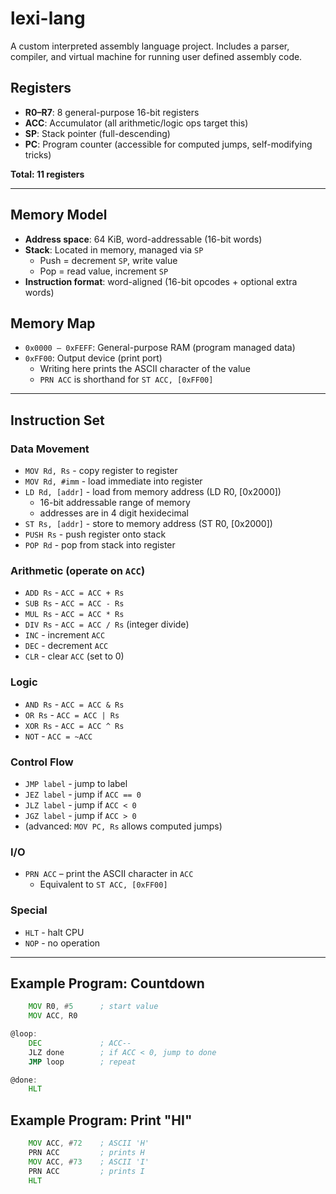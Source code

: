 # lexi-lang
A custom interpreted assembly language project. Includes a parser, compiler, and virtual machine for running user defined assembly code.

## Registers
- **R0–R7**: 8 general-purpose 16-bit registers  
- **ACC**: Accumulator (all arithmetic/logic ops target this)  
- **SP**: Stack pointer (full-descending)  
- **PC**: Program counter (accessible for computed jumps, self-modifying tricks)  

**Total: 11 registers**

---

## Memory Model
- **Address space**: 64 KiB, word-addressable (16-bit words)  
- **Stack**: Located in memory, managed via `SP`  
    - Push = decrement `SP`, write value  
    - Pop = read value, increment `SP`  
- **Instruction format**: word-aligned (16-bit opcodes + optional extra words)  

## Memory Map
- `0x0000 – 0xFEFF`: General-purpose RAM (program managed data)
- `0xFF00`: Output device (print port)
    - Writing here prints the ASCII character of the value
    - `PRN ACC` is shorthand for `ST ACC, [0xFF00]`

---

## Instruction Set

### Data Movement
- `MOV Rd, Rs` - copy register to register  
- `MOV Rd, #imm` - load immediate into register  
- `LD Rd, [addr]` - load from memory address (LD R0, [0x2000])
    - 16-bit addressable range of memory
    - addresses are in 4 digit hexidecimal
- `ST Rs, [addr]` - store to memory address (ST R0, [0x2000])
- `PUSH Rs` - push register onto stack  
- `POP Rd` - pop from stack into register  

### Arithmetic (operate on `ACC`)
- `ADD Rs` - `ACC = ACC + Rs`  
- `SUB Rs` - `ACC = ACC - Rs`  
- `MUL Rs` - `ACC = ACC * Rs`  
- `DIV Rs` - `ACC = ACC / Rs` (integer divide)  
- `INC` - increment `ACC`  
- `DEC` - decrement `ACC`  
- `CLR` - clear `ACC` (set to 0)  

### Logic
- `AND Rs` - `ACC = ACC & Rs`  
- `OR Rs` - `ACC = ACC | Rs`  
- `XOR Rs` - `ACC = ACC ^ Rs`  
- `NOT` - `ACC = ~ACC`  

### Control Flow
- `JMP label` - jump to label  
- `JEZ label` - jump if `ACC == 0`  
- `JLZ label` - jump if `ACC < 0`  
- `JGZ label` - jump if `ACC > 0`  
- (advanced: `MOV PC, Rs` allows computed jumps)  

### I/O
- `PRN ACC` – print the ASCII character in `ACC`  
    - Equivalent to `ST ACC, [0xFF00]`  

### Special
- `HLT` - halt CPU  
- `NOP` - no operation  

---

## Example Program: Countdown

```asm
    MOV R0, #5      ; start value
    MOV ACC, R0

@loop:
    DEC             ; ACC--
    JLZ done        ; if ACC < 0, jump to done
    JMP loop        ; repeat

@done:
    HLT
```

## Example Program: Print "HI"

```asm
    MOV ACC, #72    ; ASCII 'H'
    PRN ACC         ; prints H
    MOV ACC, #73    ; ASCII 'I'
    PRN ACC         ; prints I
    HLT
```
